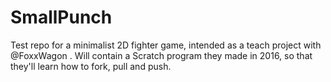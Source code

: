 # SmallPunch
Test repo for a minimalist 2D fighter game, intended as a teach project with @FoxxWagon .
Will contain a Scratch program they made in 2016, so that they'll learn how to fork, pull and push.
